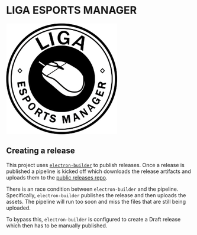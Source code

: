 # LIGA ESPORTS MANAGER

<img src="./resources/icon.png" alt="LIGA Esports Manager" width="300" height="300" />

## Creating a release

This project uses [`electron-builder`](https://www.electron.build/configuration/publish) to publish releases. Once a release is published a pipeline is kicked off which downloads the release artifacts and uploads them to the [public releases repo](https://github.com/lemonpole/LIGA-public).

There is an race condition between `electron-builder` and the pipeline. Specifically, `electron-builder` publishes the release and then uploads the assets. The pipeline will run too soon and miss the files that are still being uploaded.

To bypass this, `electron-builder` is configured to create a Draft release which then has to be manually published.
